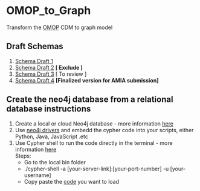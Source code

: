 # OMOP_to_Graph
Transform the [OMOP](https://github.com/OHDSI/CommonDataModel/wiki) CDM to graph model

## Draft Schemas

1. [Schema Draft 1](Draft_schema.md)
1. [Schema Draft 2](draft_schema_option2.md)  **[ Exclude ]**
1. [Schema Draft 3](draft_schema_option3.md) [ To review ]
4. [Schema Draft 4](draft_schema_option4.md) **[Finalized version for AMIA submission]**


## Create the neo4j database from a relational database instructions
1. Create a local or cloud Neo4j database - more information [here](https://neo4j.com/cloud/aura/?ref=nav-get-started-cta)
2. Use [neo4j drivers](https://neo4j.com/developer/language-guides/#neo4j-drivers) and embedd the cypher code into your scripts, either Python, Java, JavaScript .etc
3. Use Cypher shell to run the code directly in the terminal - more information [here](https://neo4j.com/docs/operations-manual/current/tools/cypher-shell/)\
  Steps:
   - Go to the local bin folder
   - ./cypher-shell -a [your-server-link]:[your-port-number] -u [your-username]
   - Copy paste the [code](https://github.com/NUSCRIPT/OMOP_to_Graph/blob/master/code/omop_to_neo4j_build_database.cypher) you want to load
